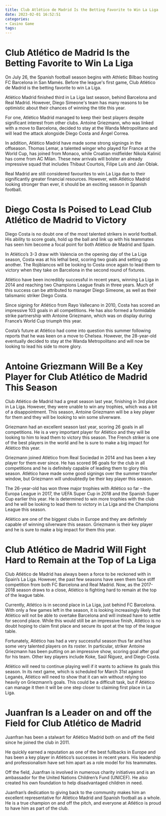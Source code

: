 ```yaml
---
title: Club Atlético de Madrid Is the Betting Favorite to Win La Liga
date: 2023-02-01 16:52:51
categories:
- Casino Game
tags:
---
```



#  Club Atlético de Madrid Is the Betting Favorite to Win La Liga

On July 26, the Spanish football season begins with Athletic Bilbao hosting FC Barcelona in San Mamés. Before the league's first game, Club Atlético de Madrid is the betting favorite to win La Liga.

Atlético Madrid finished third in La Liga last season, behind Barcelona and Real Madrid. However, Diego Simeone's team has many reasons to be optimistic about their chances of winning the title this year.

For one, Atlético Madrid managed to keep their best players despite significant interest from other clubs. Antoine Griezmann, who was linked with a move to Barcelona, decided to stay at the Wanda Metropolitano and will lead the attack alongside Diego Costa and Ángel Correa.

In addition, Atlético Madrid have made some strong signings in the offseason. Thomas Lemar, a talented winger who played for France at the World Cup, has joined from Monaco, while Croatian midfielder Nikola Kalinić has come from AC Milan. These new arrivals will bolster an already impressive squad that includes Thibaut Courtois, Filipe Luís and Jan Oblak.

Real Madrid are still considered favourites to win La Liga due to their significantly greater financial resources. However, with Atlético Madrid looking stronger than ever, it should be an exciting season in Spanish football.

#  Diego Costa Is Poised to Lead Club Atlético de Madrid to Victory

Diego Costa is no doubt one of the most talented strikers in world football. His ability to score goals, hold up the ball and link up with his teammates has seen him become a focal point for both Atlético de Madrid and Spain.

In Atlético’s 3-3 draw with Valencia on the opening day of the La Liga season, Costa was at his lethal best, scoring two goals and setting up another. The Rojiblancos will be looking to Costa once again to lead them to victory when they take on Barcelona in the second round of fixtures.

Atlético have been incredibly successful in recent years, winning La Liga in 2014 and reaching two Champions League finals in three years. Much of this success can be attributed to manager Diego Simeone, as well as their talismanic striker Diego Costa.

Since signing for Atlético from Rayo Vallecano in 2010, Costa has scored an impressive 103 goals in all competitions. He has also formed a formidable strike partnership with Antoine Griezmann, which was on display during France’s World Cup triumph this year.

Costa’s future at Atlético had come into question this summer following reports that he was keen on a move to Chelsea. However, the 28-year-old eventually decided to stay at the Wanda Metropolitano and will now be looking to lead his side to more glory.

#  Antoine Griezmann Will Be a Key Player for Club Atlético de Madrid This Season

Club Atlético de Madrid had a great season last year, finishing in 3rd place in La Liga. However, they were unable to win any trophies, which was a bit of a disappointment. This season, Antoine Griezmann will be a key player for them and they will be looking to win some silverware.

Griezmann had an excellent season last year, scoring 26 goals in all competitions. He is a very important player for Atlético and they will be looking to him to lead them to victory this season. The French striker is one of the best players in the world and he is sure to make a big impact for Atlético this year.

Griezmann joined Atlético from Real Sociedad in 2014 and has been a key player for them ever since. He has scored 96 goals for the club in all competitions and he is definitely capable of leading them to glory this season. Atlético have made some good signings over the summer transfer window, but Griezmann will undoubtedly be their key player this season.

The 26-year-old has won three major trophies with Atlético so far – the Europa League in 2017, the UEFA Super Cup in 2018 and the Spanish Super Cup earlier this year. He is determined to win more trophies with the club and he will be looking to lead them to victory in La Liga and the Champions League this season.

Atlético are one of the biggest clubs in Europe and they are definitely capable of winning silverware this season. Griezmann is their key player and he is sure to make a big impact for them this year.

#  Club Atlético de Madrid Will Fight Hard to Remain at the Top of La Liga

Club Atlético de Madrid has always been a force to be reckoned with in Spain’s La Liga. However, the past few seasons have seen them face stiff competition from both FC Barcelona and Real Madrid. Now, as the 2017-2018 season draws to a close, Atlético is fighting hard to remain at the top of the league table.

Currently, Atlético is in second place in La Liga, just behind FC Barcelona. With only a few games left in the season, it is looking increasingly likely that Atlético will not be able to overtake Barcelona and will instead have to settle for second place. While this would still be an impressive finish, Atlético is no doubt hoping to claim first place and secure its spot at the top of the league table.

Fortunately, Atlético has had a very successful season thus far and has some very talented players on its roster. In particular, striker Antoine Griezmann has been putting on an impressive show, scoring goal after goal for his team. Other key players include Koke, Saúl Ñíguez, and Diego Costa.

Atlético will need to continue playing well if it wants to achieve its goals this season. In its next game, which is scheduled for March 31st against Leganés, Atlético will need to show that it can win without relying too heavily on Griezmann’s goals. This could be a difficult task, but if Atlético can manage it then it will be one step closer to claiming first place in La Liga.

#  Juanfran Is a Leader on and off the Field for Club Atlético de Madrid

Juanfran has been a stalwart for Atlético Madrid both on and off the field since he joined the club in 2011.

He quickly earned a reputation as one of the best fullbacks in Europe and has been a key player in Atlético’s successes in recent years. His leadership and professionalism have set him apart as a role model for his teammates.

Off the field, Juanfran is involved in numerous charity initiatives and is an ambassador for the United Nations Children’s Fund (UNICEF). He also created his own foundation to help disadvantaged children in need.

Juanfran’s dedication to giving back to the community makes him an excellent representative for Atlético Madrid and Spanish football as a whole. He is a true champion on and off the pitch, and everyone at Atlético is proud to have him as part of the club.
